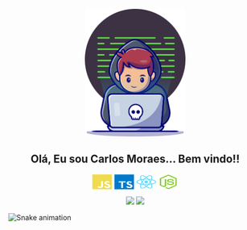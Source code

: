 <p align="center">
   <img src="https://github.com/moraesdev/moraesdev/blob/main/src/assets/img/moraesgit.png" width="200px" alt="cover" title="Carlos Moraes">
   <h2 align="center">Olá, Eu sou Carlos Moraes... Bem vindo!!</h2>
</p>

<p align="center">
  <img align="center" alt="CM-Js" height="30" width="40" src="https://raw.githubusercontent.com/devicons/devicon/master/icons/javascript/javascript-plain.svg">
  <img align="center" alt="CM-Ts" height="30" width="40" src="https://raw.githubusercontent.com/devicons/devicon/master/icons/typescript/typescript-plain.svg">
  <img align="center" alt="CM-React" height="30" width="40" src="https://raw.githubusercontent.com/devicons/devicon/master/icons/react/react-original.svg">
  <img align="center" alt="CM-Node" height="30" width="40" src="https://raw.githubusercontent.com/devicons/devicon/master/icons/nodejs/nodejs-original.svg">
</p> 

<p align="center">
      <a href = "mailto:moraesequipe@gmail.com"><img src="https://img.shields.io/badge/-Gmail-%23333?style=for-the-badge&logo=gmail&logoColor=white" target="_blank"></a>
  <a href="https://www.linkedin.com/in/moraesdeveloper/" target="_blank"><img src="https://img.shields.io/badge/-LinkedIn-%230077B5?style=for-the-badge&logo=linkedin&logoColor=white" target="_blank"></a> <br />
    



  ![Snake animation](https://github.com/moraesdev/moraesdev/blob/output/github-contribution-grid-snake.svg)
</p>




